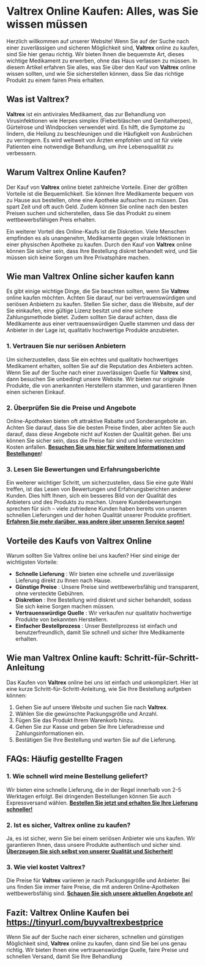 # Valtrex Online Kaufen: Alles, was Sie wissen müssen

Herzlich willkommen auf unserer Website! Wenn Sie auf der Suche nach einer zuverlässigen und sicheren Möglichkeit sind, **Valtrex** online zu kaufen, sind Sie hier genau richtig. Wir bieten Ihnen die bequemste Art, dieses wichtige Medikament zu erwerben, ohne das Haus verlassen zu müssen. In diesem Artikel erfahren Sie alles, was Sie über den Kauf von **Valtrex** online wissen sollten, und wie Sie sicherstellen können, dass Sie das richtige Produkt zu einem fairen Preis erhalten.

## Was ist Valtrex?

**Valtrex** ist ein antivirales Medikament, das zur Behandlung von Virusinfektionen wie Herpes simplex (Fieberbläschen und Genitalherpes), Gürtelrose und Windpocken verwendet wird. Es hilft, die Symptome zu lindern, die Heilung zu beschleunigen und die Häufigkeit von Ausbrüchen zu verringern. Es wird weltweit von Ärzten empfohlen und ist für viele Patienten eine notwendige Behandlung, um ihre Lebensqualität zu verbessern.

## Warum Valtrex Online Kaufen?

Der Kauf von **Valtrex** online bietet zahlreiche Vorteile. Einer der größten Vorteile ist die Bequemlichkeit. Sie können Ihre Medikamente bequem von zu Hause aus bestellen, ohne eine Apotheke aufsuchen zu müssen. Das spart Zeit und oft auch Geld. Zudem können Sie online nach den besten Preisen suchen und sicherstellen, dass Sie das Produkt zu einem wettbewerbsfähigen Preis erhalten.

Ein weiterer Vorteil des Online-Kaufs ist die Diskretion. Viele Menschen empfinden es als unangenehm, Medikamente gegen virale Infektionen in einer physischen Apotheke zu kaufen. Durch den Kauf von **Valtrex** online können Sie sicher sein, dass Ihre Bestellung diskret behandelt wird, und Sie müssen sich keine Sorgen um Ihre Privatsphäre machen.

## Wie man Valtrex Online sicher kaufen kann

Es gibt einige wichtige Dinge, die Sie beachten sollten, wenn Sie **Valtrex** online kaufen möchten. Achten Sie darauf, nur bei vertrauenswürdigen und seriösen Anbietern zu kaufen. Stellen Sie sicher, dass die Website, auf der Sie einkaufen, eine gültige Lizenz besitzt und eine sichere Zahlungsmethode bietet. Zudem sollten Sie darauf achten, dass die Medikamente aus einer vertrauenswürdigen Quelle stammen und dass der Anbieter in der Lage ist, qualitativ hochwertige Produkte anzubieten.

### 1. Vertrauen Sie nur seriösen Anbietern

Um sicherzustellen, dass Sie ein echtes und qualitativ hochwertiges Medikament erhalten, sollten Sie auf die Reputation des Anbieters achten. Wenn Sie auf der Suche nach einer zuverlässigen Quelle für **Valtrex** sind, dann besuchen Sie unbedingt unsere Website. Wir bieten nur originale Produkte, die von anerkannten Herstellern stammen, und garantieren Ihnen einen sicheren Einkauf.

### 2. Überprüfen Sie die Preise und Angebote

Online-Apotheken bieten oft attraktive Rabatte und Sonderangebote an. Achten Sie darauf, dass Sie die besten Preise finden, aber achten Sie auch darauf, dass diese Angebote nicht auf Kosten der Qualität gehen. Bei uns können Sie sicher sein, dass die Preise fair sind und keine versteckten Kosten anfallen. [**Besuchen Sie uns hier für weitere Informationen und Bestellungen**](https://tinyurl.com/buyvaltrexbestprice)!

### 3. Lesen Sie Bewertungen und Erfahrungsberichte

Ein weiterer wichtiger Schritt, um sicherzustellen, dass Sie eine gute Wahl treffen, ist das Lesen von Bewertungen und Erfahrungsberichten anderer Kunden. Dies hilft Ihnen, sich ein besseres Bild von der Qualität des Anbieters und des Produkts zu machen. Unsere Kundenbewertungen sprechen für sich – viele zufriedene Kunden haben bereits von unseren schnellen Lieferungen und der hohen Qualität unserer Produkte profitiert. [**Erfahren Sie mehr darüber, was andere über unseren Service sagen!**](https://tinyurl.com/buyvaltrexbestprice)

## Vorteile des Kaufs von Valtrex Online

Warum sollten Sie Valtrex online bei uns kaufen? Hier sind einige der wichtigsten Vorteile:

- **Schnelle Lieferung** : Wir bieten eine schnelle und zuverlässige Lieferung direkt zu Ihnen nach Hause.
- **Günstige Preise** : Unsere Preise sind wettbewerbsfähig und transparent, ohne versteckte Gebühren.
- **Diskretion** : Ihre Bestellung wird diskret und sicher behandelt, sodass Sie sich keine Sorgen machen müssen.
- **Vertrauenswürdige Quelle** : Wir verkaufen nur qualitativ hochwertige Produkte von bekannten Herstellern.
- **Einfacher Bestellprozess** : Unser Bestellprozess ist einfach und benutzerfreundlich, damit Sie schnell und sicher Ihre Medikamente erhalten.

## Wie man Valtrex Online kauft: Schritt-für-Schritt-Anleitung

Das Kaufen von **Valtrex** online bei uns ist einfach und unkompliziert. Hier ist eine kurze Schritt-für-Schritt-Anleitung, wie Sie Ihre Bestellung aufgeben können:

1. Gehen Sie auf unsere Website und suchen Sie nach **Valtrex**.
2. Wählen Sie die gewünschte Packungsgröße und Anzahl.
3. Fügen Sie das Produkt Ihrem Warenkorb hinzu.
4. Gehen Sie zur Kasse und geben Sie Ihre Lieferadresse und Zahlungsinformationen ein.
5. Bestätigen Sie Ihre Bestellung und warten Sie auf die Lieferung.

## FAQs: Häufig gestellte Fragen

### 1. Wie schnell wird meine Bestellung geliefert?

Wir bieten eine schnelle Lieferung, die in der Regel innerhalb von 2-5 Werktagen erfolgt. Bei dringenden Bestellungen können Sie auch Expressversand wählen. [**Bestellen Sie jetzt und erhalten Sie Ihre Lieferung schneller!**](https://tinyurl.com/buyvaltrexbestprice)

### 2. Ist es sicher, Valtrex online zu kaufen?

Ja, es ist sicher, wenn Sie bei einem seriösen Anbieter wie uns kaufen. Wir garantieren Ihnen, dass unsere Produkte authentisch und sicher sind. [**Überzeugen Sie sich selbst von unserer Qualität und Sicherheit!**](https://tinyurl.com/buyvaltrexbestprice)

### 3. Wie viel kostet Valtrex?

Die Preise für **Valtrex** variieren je nach Packungsgröße und Anbieter. Bei uns finden Sie immer faire Preise, die mit anderen Online-Apotheken wettbewerbsfähig sind. [**Schauen Sie sich unsere aktuellen Angebote an!**](https://tinyurl.com/buyvaltrexbestprice)

## Fazit: Valtrex Online Kaufen bei https://tinyurl.com/buyvaltrexbestprice

Wenn Sie auf der Suche nach einer sicheren, schnellen und günstigen Möglichkeit sind, **Valtrex** online zu kaufen, dann sind Sie bei uns genau richtig. Wir bieten Ihnen eine vertrauenswürdige Quelle, faire Preise und schnellen Versand, damit Sie Ihre Behandlung
